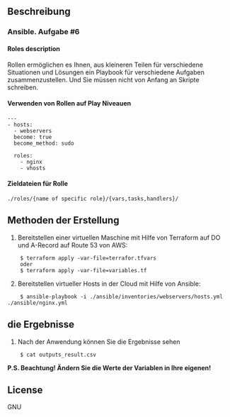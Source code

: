 ## Beschreibung

### Ansible. Aufgabe #6

#### Roles description

Rollen ermöglichen es Ihnen, aus kleineren Teilen für verschiedene Situationen und Lösungen ein Playbook für verschiedene Aufgaben zusammenzustellen. Und Sie müssen nicht von Anfang an Skripte schreiben.

#### Verwenden von Rollen auf Play Niveauen

```
---
- hosts: 
  - webservers
  become: true
  become_method: sudo
    
  roles:
    - nginx
    - vhosts

```

#### Zieldateien für Rolle

`./roles/{name of specific role}/{vars,tasks,handlers}/`

## Methoden der Erstellung

1. Bereitstellen einer virtuellen Maschine mit Hilfe von Terraform auf DO und A-Record auf Route 53 von AWS:

```shell
    $ terraform apply -var-file=terrafor.tfvars
    oder 
    $ terraform apply -var-file=variables.tf
```
2. Bereitstellen virtueller Hosts in der Cloud mit Hilfe von Ansible:

```shell
    $ ansible-playbook -i ./ansible/inventories/webservers/hosts.yml ./ansible/nginx.yml
```

## die Ergebnisse

1. Nach der Anwendung können Sie die Ergebnisse sehen

```shell
    $ cat outputs_result.csv
```
**P.S. Beachtung! Ändern Sie die Werte der Variablen in Ihre eigenen!**

## License

GNU

